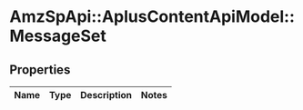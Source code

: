 # AmzSpApi::AplusContentApiModel::MessageSet

## Properties
Name | Type | Description | Notes
------------ | ------------- | ------------- | -------------


